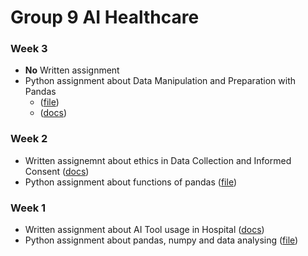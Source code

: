 # Group 9 AI Healthcare


### Week 3
- **No** Written assignment
- Python assignment about Data Manipulation and Preparation with Pandas
  - ([file](Week3/M2_A3_group09.ipynb))
  - ([docs](https://hrnl-my.sharepoint.com/:w:/g/personal/bashb_hr_nl/ERpiZzlnlNFLoqSgeT0QrNcBgZ-N98mts79gEXtTh7O8vw?e=eK1Lvu))

### Week 2
- Written assignemnt about ethics in Data Collection and Informed Consent ([docs](https://docs.google.com/document/d/1JJTpOJz2BEc5ZirJc1h1b3L1h4v02o03lrR-_IYxDgU/edit?tab=t.0))
- Python assignment about functions of pandas ([file](Week2/M2_A2_group09.ipynb))

### Week 1
- Written assignment about AI Tool usage in Hospital ([docs](https://docs.google.com/document/d/1h6xd6-yvGwg3eHXQZPWdmlMCTnaFVz1DS3HcE8ek3iw/edit?tab=t.0#heading=h.4buioqo5uj41))
- Python assignment about pandas, numpy and data analysing ([file](Week1/M2_A1_group09.ipynb))


